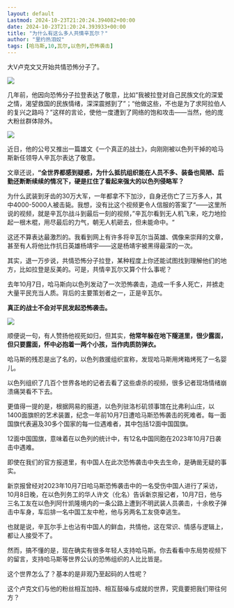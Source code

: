 ```yaml
---
layout: default
Lastmod: 2024-10-23T21:20:24.394082+00:00
date: 2024-10-23T21:20:24.393933+00:00
title: "为什么有这么多人共情辛瓦尔？"
author: "里约热泪奴"
tags: [哈马斯,10,瓦尔,以色列,恐怖袭击]
---
```


大V卢克文又开始共情恐怖分子了。

![](https://images.weserv.nl/?url=https%3A//mmbiz.qpic.cn/sz_mmbiz_jpg/TKrTTj6vglyhQsOXCribdJ5iazKvFib2EtrakHpibSCxfdcoWFf94BT00peN3GeLMibz93YN8n26gwNZpJubxFxRfGg/640%3Fwx_fmt%3Djpeg%26from%3Dappmsg)

几年前，他因向恐怖分子拉登表达了敬意，比如“我被拉登对自己民族文化的深爱之情，渴望救国的民族情绪，深深震撼到了”；“他做这些，不也是为了求阿拉伯人的复兴之路吗？”这样的言论，使他一度遭到了网络的饱和攻击——当然，他的庞大粉丝群体除外。

![](https://images.weserv.nl/?url=https%3A//mmbiz.qpic.cn/sz_mmbiz_jpg/TKrTTj6vglyhQsOXCribdJ5iazKvFib2EtrZYP0GNX4eqicQgLZPHXnc4xw68glgLFbEeXKGJZVTKOKmINLbdIPZUw/640%3Fwx_fmt%3Djpeg%26from%3Dappmsg)

近日，他的公号又推出一篇雄文《一个真正的战士》，向刚刚被以色列干掉的哈马斯新任领导人辛瓦尔表达了敬意。

文章还说，**“全世界都感到疑惑，为什么抵抗组织能在人员不多、装备也简陋、后勤还断断续续的情况下，硬是扛住了看起来强大的以色列侵略军？**

为什么武装到牙齿的30万大军，一年都拿不下加沙，自身还伤亡了三万多人，其中4000-5000人被击毙。我想，没有比这个视频更令人信服的答案了“——这里所说的视频，就是辛瓦尔战斗到最后一刻的视频，”辛瓦尔看到无人机飞来，吃力地捡起一根木棍，用尽最后的力气，朝无人机砸去，但未能命中。“

这还不算表达最激烈的。我看到网上有许多将辛瓦尔当英雄、偶像来崇拜的文章，甚至有人将他比作抗日英雄杨靖宇——这是杨靖宇被黑得最深的一次。

其实，退一万步说，共情恐怖分子拉登，某种程度上你还能试图找到理解他们的地方，比如拉登是反美的。可是，共情辛瓦尔又算个什么事呢？

去年10月7日，哈马斯向以色列发动了一次恐怖袭击，造成一千多人死亡，并掳走大量平民充当人质。背后的主要策划者之一，正是辛瓦尔。

**真正的战士不会对平民发起恐怖袭击。**

![](https://images.weserv.nl/?url=https%3A//mmbiz.qpic.cn/mmbiz_jpg/qgdpvDKvYtTZyq2ygoNcTq83oFBUNQlbic8wEPwwvhJ3Xia8P5oSK9hsa7icicWvxdppYWcDaEOwA6wJctsy1iaZo6w/640%3Fwx_fmt%3Djpeg%26from%3Dappmsg)

顺便说一句，有人赞扬他视死如归，但其实，**他常年躲在地下隧道里，很少露面，但只要露面，怀中必抱着一两个小孩，当作肉质防弹衣。**

哈马斯的残忍是出了名的，以色列救援组织宣称，发现哈马斯用烤箱烤死了一名婴儿。

以色列组织了几百个世界各地的记者去看了这些虐杀的视频，很多记者现场情绪崩溃痛哭看不下去。

更值得一提的是，根据网易的报道，以色列驻洛杉矶领事馆在比弗利山庄，以1400面旗帜的艺术装置，纪念一年前10月7日遭哈马斯恐怖袭击的死难者。每一面国旗代表遍及30多个国家的每一位遇难者，其中包括12面中国国旗。

12面中国国旗，意味着在以色列的统计中，有12名中国同胞在2023年10月7日袭击中遇难。

即使在我们的官方报道里，有中国人在此次恐怖袭击中失去生命，是确凿无疑的事实。

新京报曾经对2023年10月7日哈马斯恐怖袭击中的一名受伤中国人进行了采访，10月8日晚，在以色列务工的华人许文（化名）告诉新京报记者，10月7日，他与三名工友在以色列阿什凯隆境内的一条公路上遭到不明武装人员袭击，十余枚子弹击中车身，车后排一名中国工友中枪，他与另两名工友侥幸逃生。

也就是说，辛瓦尔手上也沾有中国人的鲜血，共情他，这在常识、情感与逻辑上，都让人接受不了。

然而，搞不懂的是，现在确实有很多年轻人支持哈马斯。你去看看中东局势视频下的留言，支持哈马斯等世界公认的恐怖组织的人比比皆是。

这个世界怎么了？基本的是非观乃至起码的人性呢？

这个卢克文们与他的粉丝相互加持、相互鼓噪与成就的世界，究竟要把我们带往何方？

